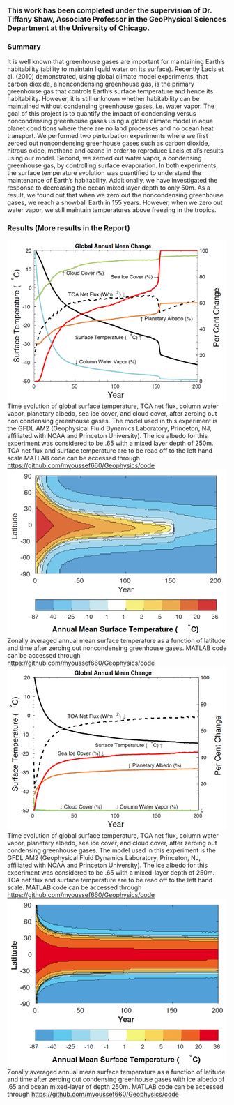 ### This work has been completed under the supervision of Dr. Tiffany Shaw, Associate Professor in the GeoPhysical Sciences Department at the University of Chicago. 

### Summary 
It is well known that greenhouse gases are important for maintaining Earth’s habitability (ability to maintain liquid water on its surface). Recently Lacis et al. (2010) demonstrated, using global climate model experiments, that carbon dioxide, a noncondensing greenhouse gas, is the primary greenhouse gas that controls Earth’s surface temperature and hence its habitability. However, it is still unknown whether habitability can be maintained without condensing greenhouse gases, i.e. water vapor. The goal of this project is to quantify the impact of condensing versus noncondensing greenhouse gases using a global climate model in aqua planet conditions where there are no land processes and no ocean heat transport. We performed two perturbation experiments where we first zeroed out noncondensing greenhouse gases such as carbon dioxide, nitrous oxide, methane and ozone in order to reproduce Lacis et al’s results using our model. Second, we zeroed out water vapor, a condensing greenhouse gas, by controlling surface evaporation. In both experiments, the surface temperature evolution was quantified to understand the maintenance of Earth’s habitability. Additionally, we have investigated the response to decreasing the ocean mixed layer depth to only 50m. As a result, we found out that when we zero out the noncondensing greenhouse gases, we reach a snowball Earth in 155 years. However, when we zero out water vapor, we still maintain temperatures above freezing in the tropics. 

### Results (More results in the Report)
![picture alt](https://github.com/myoussef660/Geophysics/blob/master/noGHG_250_6parameters.png "No Carbon Dioxide_250m")
Time evolution of global surface temperature, TOA net flux, column water vapor, planetary albedo, sea ice cover, and cloud cover, after zeroing out non condensing greenhouse gases. The model used in this experiment is the GFDL AM2 (Geophysical Fluid Dynamics Laboratory, Princeton, NJ, affiliated with NOAA and Princeton University). The ice albedo for this experiment was considered to be .65 with a mixed layer depth of 250m. TOA net flux and surface temperature are to be read off to the left hand scale.MATLAB code can be accessed through https://github.com/myoussef660/Geophysics/code
![picture alt](https://github.com/myoussef660/Geophysics/blob/master/noGHG_250m.png "No Carbon Dioxide_250m")
Zonally averaged annual mean surface temperature as a function of latitude and time after zeroing out noncondensing greenhouse gases. MATLAB code can be accessed through https://github.com/myoussef660/Geophysics/code
![picture alt](https://github.com/myoussef660/Geophysics/blob/master/beta0_250m_6params.png "No Water Vapor_250m")
Time evolution of global surface temperature, TOA net flux, column water vapor, planetary albedo, sea ice cover, and cloud cover, after zeroing out condensing greenhouse gases. The model used in this experiment is the GFDL AM2 (Geophysical Fluid Dynamics Laboratory, Princeton, NJ, affiliated with NOAA and Princeton University). The ice albedo for this experiment was considered to be .65 with a mixed-layer depth of 250m. TOA net flux and surface temperature are to be read off to the left hand scale. MATLAB code can be accessed through https://github.com/myoussef660/Geophysics/code
![picture alt](https://github.com/myoussef660/Geophysics/blob/master/beta0_250m.png "No Water Vapor_250m")
Zonally averaged annual mean surface temperature as a function of latitude and time after zeroing out condensing greenhouse gases with ice albedo of .65 and ocean mixed-layer of depth 250m. MATLAB code can be accessed through https://github.com/myoussef660/Geophysics/code
